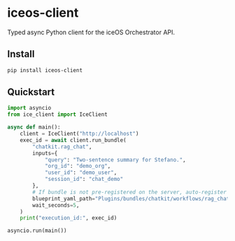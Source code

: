 # iceos-client

Typed async Python client for the iceOS Orchestrator API.

## Install

```bash
pip install iceos-client
```

## Quickstart

```python
import asyncio
from ice_client import IceClient

async def main():
    client = IceClient("http://localhost")
    exec_id = await client.run_bundle(
        "chatkit.rag_chat",
        inputs={
            "query": "Two-sentence summary for Stefano.",
            "org_id": "demo_org",
            "user_id": "demo_user",
            "session_id": "chat_demo"
        },
        # If bundle is not pre-registered on the server, auto-register from YAML:
        blueprint_yaml_path="Plugins/bundles/chatkit/workflows/rag_chat.yaml",
        wait_seconds=5,
    )
    print("execution_id:", exec_id)

asyncio.run(main())
```
